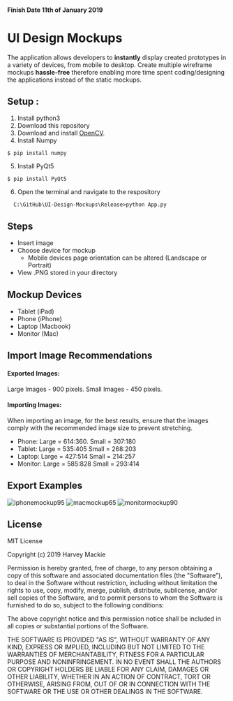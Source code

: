 #### Finish Date 11th of January 2019

# UI Design Mockups
The application allows developers to **instantly** display created prototypes in a variety of devices, from mobile to desktop. Create multiple wireframe mockups **hassle-free** therefore enabling more time spent coding/designing the applications instead of the static mockups.

## Setup :
1. Install python3
2. Download this repository
3. Download and install [OpenCV](https://github.com/opencv/opencv/releases/tag/2.4.13.6).
4. Install Numpy

```Dos
$ pip install numpy
```
5. Install PyQt5
```Dos
$ pip install PyQt5
```
6. Open the terminal and navigate to the respository
```Dos
  C:\GitHub\UI-Design-Mockups\Release>python App.py 
 ```

  
## Steps
- Insert image
- Choose device for mockup
  - Mobile devices page orientation can be altered 
      (Landscape or Portrait)
- View .PNG stored in your directory

## Mockup Devices
- Tablet (iPad) 
- Phone (iPhone)
- Laptop (Macbook)
- Monitor (Mac)

## Import Image Recommendations

#### Exported Images:
Large Images - 900 pixels. Small Images - 450 pixels.

#### Importing Images:
When importing an image, for the best results, ensure that the images comply with the recommended image size to prevent stretching.

- Phone: Large = 614:360.	Small = 307:180
- Tablet: Large = 	535:405	Small = 268:203
- Laptop: Large = 427:514	Small = 214:257
- Monitor: Large = 585:828	Small = 293:414


## Export Examples 
![iphonemockup95](https://user-images.githubusercontent.com/38426388/50903689-5d613b00-1416-11e9-9116-69a5138fd744.png)
![macmockup65](https://user-images.githubusercontent.com/38426388/50903690-5df9d180-1416-11e9-9b2c-1bacff9f9f32.png)
![monitormockup90](https://user-images.githubusercontent.com/38426388/50903691-5df9d180-1416-11e9-84f6-7256103b9bfa.png)


## License
MIT License

Copyright (c) 2019 Harvey Mackie

Permission is hereby granted, free of charge, to any person obtaining a copy
of this software and associated documentation files (the "Software"), to deal
in the Software without restriction, including without limitation the rights
to use, copy, modify, merge, publish, distribute, sublicense, and/or sell
copies of the Software, and to permit persons to whom the Software is
furnished to do so, subject to the following conditions:

The above copyright notice and this permission notice shall be included in all
copies or substantial portions of the Software.

THE SOFTWARE IS PROVIDED "AS IS", WITHOUT WARRANTY OF ANY KIND, EXPRESS OR
IMPLIED, INCLUDING BUT NOT LIMITED TO THE WARRANTIES OF MERCHANTABILITY,
FITNESS FOR A PARTICULAR PURPOSE AND NONINFRINGEMENT. IN NO EVENT SHALL THE
AUTHORS OR COPYRIGHT HOLDERS BE LIABLE FOR ANY CLAIM, DAMAGES OR OTHER
LIABILITY, WHETHER IN AN ACTION OF CONTRACT, TORT OR OTHERWISE, ARISING FROM,
OUT OF OR IN CONNECTION WITH THE SOFTWARE OR THE USE OR OTHER DEALINGS IN THE
SOFTWARE.
